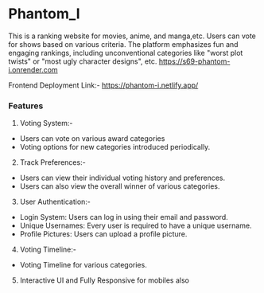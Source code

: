 
# Phantom_I

This is a ranking website for movies, anime, and manga,etc. Users can vote for shows based on various criteria. The platform emphasizes fun and engaging rankings, including unconventional categories like "worst plot twists" or "most ugly character designs", etc.
https://s69-phantom-i.onrender.com

Frontend Deployment Link:- https://phantom-i.netlify.app/

### Features

1. Voting System:-
- Users can vote on various award categories
- Voting options for new categories introduced periodically.

2. Track Preferences:-
- Users can view their individual voting history and preferences.
- Users can also view the overall winner of various categories.

3. User Authentication:-
- Login System: Users can log in using their email and password.
- Unique Usernames: Every user is required to have a unique username.
- Profile Pictures: Users can upload a profile picture.

4. Voting Timeline:-
- Voting Timeline for various categories.

5. Interactive UI and Fully Responsive for mobiles also
